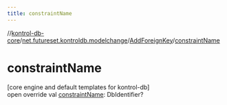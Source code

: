 ```yaml
---
title: constraintName
---
```

//[kontrol-db-core](../../../index.html)/[net.futureset.kontroldb.modelchange](../index.html)/[AddForeignKey](index.html)/[constraintName](constraint-name.html)



# constraintName



[core engine and default templates for kontrol-db]\
open override val [constraintName](constraint-name.html): DbIdentifier?




